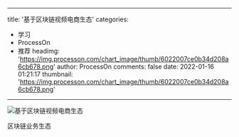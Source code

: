 
---
title: '基于区块链视频电商生态'
categories: 
 - 学习
 - ProcessOn
 - 推荐
headimg: 'https://img.processon.com/chart_image/thumb/6022007ce0b34d208a6cb678.png'
author: ProcessOn
comments: false
date: 2022-01-16 01:21:17
thumbnail: 'https://img.processon.com/chart_image/thumb/6022007ce0b34d208a6cb678.png'
---

<div>   
<img class="thumb" alt="基于区块链视频电商生态" src="https://img.processon.com/chart_image/thumb/6022007ce0b34d208a6cb678.png" referrerpolicy="no-referrer">
<p>区块链业务生态</p>  
</div>
            